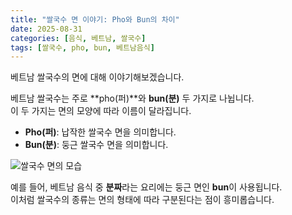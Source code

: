 ```yaml
---
title: "쌀국수 면 이야기: Pho와 Bun의 차이"
date: 2025-08-31
categories: [음식, 베트남, 쌀국수]
tags: [쌀국수, pho, bun, 베트남음식]
---
```


베트남 쌀국수의 면에 대해 이야기해보겠습니다.

베트남 쌀국수는 주로 **pho(퍼)**와 **bun(분)** 두 가지로 나뉩니다.  
이 두 가지는 면의 모양에 따라 이름이 달라집니다.

- **Pho(퍼)**: 납작한 쌀국수 면을 의미합니다.  
- **Bun(분)**: 둥근 쌀국수 면을 의미합니다.

![쌀국수 면의 모습](/my-blog/noodle.png)

예를 들어, 베트남 음식 중 **분짜**라는 요리에는 둥근 면인 **bun**이 사용됩니다.  
이처럼 쌀국수의 종류는 면의 형태에 따라 구분된다는 점이 흥미롭습니다.